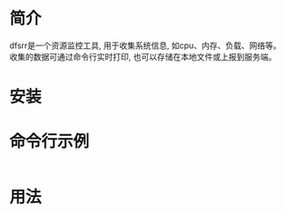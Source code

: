 # 简介
dfsrr是一个资源监控工具, 用于收集系统信息, 如cpu、内存、负载、网络等。  
收集的数据可通过命令行实时打印, 也可以存储在本地文件或上报到服务端。  

# 安装

# 命令行示例

```shell
```

# 用法
